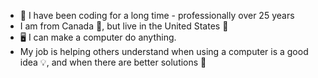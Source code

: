 - :man_dancing: I have been coding for a long time - professionally over 25 years
- I am from Canada :maple_leaf:, but live in the United States :statue_of_liberty:
- :desktop_computer: I can make a computer do anything.  
- My job is helping others understand when using a computer is a good idea :bulb:, and when there are better solutions :eyes:

<!---
DavidTheHere/DavidTheHere is a ✨ special ✨ repository because its `README.md` (this file) appears on your GitHub profile.
You can click the Preview link to take a look at your changes.

- 👀 I’m interested in ...
- 🌱 I’m currently learning ...
- 💞️ I’m looking to collaborate on ...
- 👋 Hi, I’m @DavidTheHere
- 📫 How to reach me ...
--->
